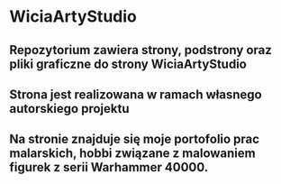 # WiciaArtyStudio

## Repozytorium zawiera strony, podstrony oraz pliki graficzne do strony WiciaArtyStudio

## Strona jest realizowana w ramach własnego autorskiego projektu

## Na stronie znajduje się moje portofolio prac malarskich, hobbi związane z malowaniem figurek z serii Warhammer 40000.
